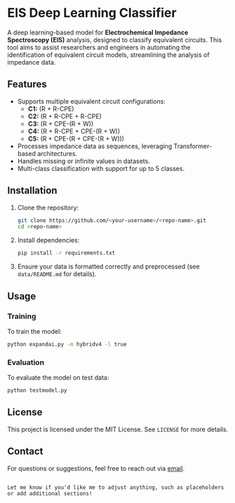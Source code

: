 # EIS Deep Learning Classifier

A deep learning-based model for **Electrochemical Impedance Spectroscopy (EIS)** analysis, designed to classify equivalent circuits. This tool aims to assist researchers and engineers in automating the identification of equivalent circuit models, streamlining the analysis of impedance data.

## Features
- Supports multiple equivalent circuit configurations:
  - **C1:** (R + R-CPE)
  - **C2:** (R + R-CPE + R-CPE)
  - **C3:** (R + CPE-(R + W))
  - **C4:** (R + R-CPE + CPE-(R + W))
  - **C5:** (R + CPE-(R + CPE-(R + W)))
- Processes impedance data as sequences, leveraging Transformer-based architectures.
- Handles missing or infinite values in datasets.
- Multi-class classification with support for up to 5 classes.

## Installation

1. Clone the repository:
   ```bash
   git clone https://github.com/<your-username>/<repo-name>.git
   cd <repo-name>
   ```
2. Install dependencies:
   ```bash
   pip install -r requirements.txt
   ```
3. Ensure your data is formatted correctly and preprocessed (see `data/README.md` for details).

## Usage

### Training
To train the model:
```bash
python expandai.py -m hybridv4 -l true
```

### Evaluation
To evaluate the model on test data:
```bash
python testmodel.py
```

## License

This project is licensed under the MIT License. See `LICENSE` for more details.

## Contact

For questions or suggestions, feel free to reach out via [email](mailto:your-email@example.com).
```

Let me know if you'd like me to adjust anything, such as placeholders or add additional sections!
